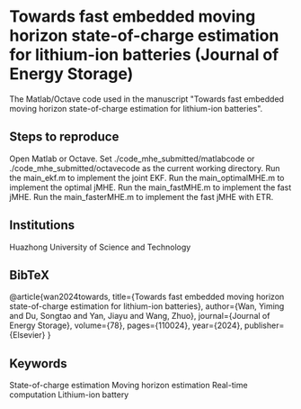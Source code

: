 # Towards fast embedded moving horizon state-of-charge estimation for lithium-ion batteries (Journal of Energy Storage)
The Matlab/Octave code used in the manuscript "Towards fast embedded moving horizon state-of-charge estimation for lithium-ion batteries".

## Steps to reproduce
Open Matlab or Octave.
Set ./code_mhe_submitted/matlabcode or  ./code_mhe_submitted/octavecode as the current working directory.
Run the main_ekf.m to implement the joint EKF.
Run the main_optimalMHE.m to implement the optimal jMHE.
Run the main_fastMHE.m to implement the fast jMHE.
Run the main_fasterMHE.m to implement the fast jMHE with ETR.

## Institutions
Huazhong University of Science and Technology

## BibTeX
@article{wan2024towards,
  title={Towards fast embedded moving horizon state-of-charge estimation for lithium-ion batteries},
  author={Wan, Yiming and Du, Songtao and Yan, Jiayu and Wang, Zhuo},
  journal={Journal of Energy Storage},
  volume={78},
  pages={110024},
  year={2024},
  publisher={Elsevier}
}

## Keywords
State-of-charge estimation
Moving horizon estimation
Real-time computation
Lithium-ion battery
